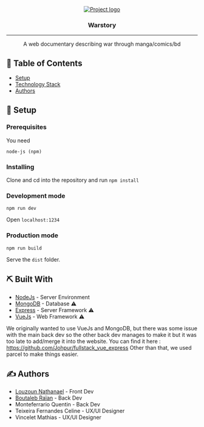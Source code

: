 <p align="center">
  <a href="" rel="noopener">
 <img src="https://i.imgur.com/WqszKUr.jpg" alt="Project logo"></a>
</p>
<h3 align="center">Warstory</h3>

---

<p align="center"> A web documentary describing war through manga/comics/bd
    <br> 
</p>

## 📝 Table of Contents
- [Setup](#getting_started)
- [Technology Stack](#tech_stack)
- [Authors](#authors)

## 🏁 Setup <a name = "getting_started"></a>

### Prerequisites

You need

```
node-js (npm)
```

### Installing

Clone and cd into the repository and run `npm install`

### Development mode

```npm run dev```

Open `localhost:1234`

### Production mode

```npm run build```

Serve the `dist` folder.

## ⛏️ Built With <a name = "tech_stack"></a>
- [NodeJs](https://nodejs.org/en/) - Server Environment
- [MongoDB](https://www.mongodb.com/) - Database ⚠️
- [Express](https://expressjs.com/) - Server Framework ⚠️
- [VueJs](https://vuejs.org/) - Web Framework ⚠️

We originally wanted to use VueJs and MongoDB, but there was some issue with the main back dev so the other back dev manages to make it but it was too late to add/merge it into the website.
You can find it here : https://github.com/Johpur/fullstack_vue_express
Other than that, we used parcel to make things easier.

## ✍️ Authors <a name = "authors"></a>
- [Louzoun Nathanael](https://github.com/NatsuDzn) - Front Dev
- [Boutaleb Raïan](https://github.com/Johpur) - Back Dev 
- Monteferrario Quentin - Back Dev
- Teixeira Fernandes Celine - UX/UI Designer
- Vincelet Mathias - UX/UI Designer
